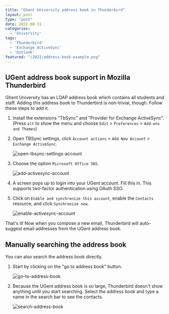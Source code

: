 ```yaml
---
title: "Ghent University address book in Thunderbird"
layout: post
type: "post"
date: 2022-08-31
categories:
  - 'University'
tags:
  - 'Thunderbird'
  - 'Exchange ActiveSync'
  - 'Outlook'
featured: "/2022/address-book-example.png"
---
```


## UGent address book support in Mozilla Thunderbird

Ghent University has an LDAP address book which contains all students and staff. Adding this address book to Thunderbird is non-trivial, though. Follow these steps to add it.

1. Install the extensions "TbSync" and "Provider for Exchange ActiveSync". (Press `alt` to show the menu and choose `Edit` > `Preferences` > `Add-ons and Themes`)
1. Open TBSync settings, click `Account actions` > `Add New Account` > `Exchange ActiveSync`.

   ![open-tbsync-settings-account](/img/2022/open-tbsync-settings-account.png)
1. Choose the option `Microsoft Office 365`.

   ![add-activesync-account](/img/2022/add-activesync-account.png)
1. A screen pops up to login into your UGent account. Fill this in. This supports two-factor authentication using OAuth SSO.
1. Click on `Enable and synchronize this account`, enable the `Contacts` resource, and click `Synchronize now`.

   ![enable-activesync-account](/img/2022/enable-activesync-account.png)

That's it! Now when you compose a new email, Thunderbird will auto-suggest email addresses from the UGent address book.

## Manually searching the address book

You can also search the address book directly.

1. Start by clicking on the "go to address book" button.

   ![go-to-address-book](/img/2022/go-to-address-book.png)

1. Because the UGent address book is so large, Thunderbird doesn't show anything until you start searching. Select the address book and type a name in the search bar to see the contacts.

   ![search-address-book](/img/2022/search-address-book.png)
